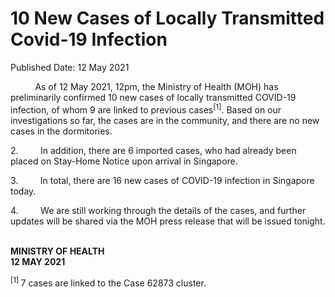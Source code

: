 <html>
    <meta http-equiv="Content-Type" content="text/html; charset=utf-8"/>
    <meta charset="utf-8"/>
    <title>10 New Cases of Locally Transmitted Covid-19 Infection</title>
    <body><h1>10 New Cases of Locally Transmitted Covid-19 Infection</h1>
    <p>Published Date: 12 May 2021</p> <p>&nbsp; &nbsp; &nbsp; &nbsp; &nbsp; As of 12 May 2021, 12pm, the Ministry of Health (MOH) has preliminarily confirmed 10 new cases of locally transmitted COVID-19 infection, of whom 9 are linked to previous cases<sup>[1]</sup>. Based on our investigations so far, the cases are in the community, and there are no new cases in the dormitories.</p><p>2.&nbsp;&nbsp;&nbsp;&nbsp;&nbsp;&nbsp;&nbsp;&nbsp; In addition, there are 6 imported cases, who had already been placed on Stay-Home Notice upon arrival in Singapore.<br></p><p>3.&nbsp;&nbsp;&nbsp;&nbsp;&nbsp;&nbsp;&nbsp;&nbsp; In total, there are 16 new cases of COVID-19 infection in Singapore today.<br></p><p>4.&nbsp;&nbsp;&nbsp;&nbsp;&nbsp;&nbsp;&nbsp;&nbsp; We are still working through the details of the cases, and further updates will be shared via the MOH press release that will be issued tonight.<br></p><p><br><strong>MINISTRY OF HEALTH<br>12 MAY 2021</strong></p><p><sup>[1] </sup>7 cases are linked to the Case 62873 cluster.</p><p> </p></body>
</html>